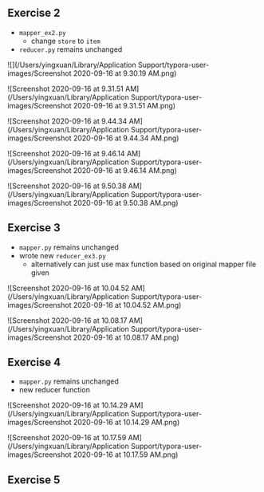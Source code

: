 





## Exercise 2

- `mapper_ex2.py`
  - change `store` to `item`
- `reducer.py` remains unchanged

![](/Users/yingxuan/Library/Application Support/typora-user-images/Screenshot 2020-09-16 at 9.30.19 AM.png)



![Screenshot 2020-09-16 at 9.31.51 AM](/Users/yingxuan/Library/Application Support/typora-user-images/Screenshot 2020-09-16 at 9.31.51 AM.png)



![Screenshot 2020-09-16 at 9.44.34 AM](/Users/yingxuan/Library/Application Support/typora-user-images/Screenshot 2020-09-16 at 9.44.34 AM.png)



![Screenshot 2020-09-16 at 9.46.14 AM](/Users/yingxuan/Library/Application Support/typora-user-images/Screenshot 2020-09-16 at 9.46.14 AM.png)



![Screenshot 2020-09-16 at 9.50.38 AM](/Users/yingxuan/Library/Application Support/typora-user-images/Screenshot 2020-09-16 at 9.50.38 AM.png)



## Exercise 3

- `mapper.py` remains unchanged
- wrote new `reducer_ex3.py`
  - alternatively can just use max function based on original mapper file given

![Screenshot 2020-09-16 at 10.04.52 AM](/Users/yingxuan/Library/Application Support/typora-user-images/Screenshot 2020-09-16 at 10.04.52 AM.png)





![Screenshot 2020-09-16 at 10.08.17 AM](/Users/yingxuan/Library/Application Support/typora-user-images/Screenshot 2020-09-16 at 10.08.17 AM.png)





## Exercise 4

- `mapper.py` remains unchanged
- new reducer function

![Screenshot 2020-09-16 at 10.14.29 AM](/Users/yingxuan/Library/Application Support/typora-user-images/Screenshot 2020-09-16 at 10.14.29 AM.png)



![Screenshot 2020-09-16 at 10.17.59 AM](/Users/yingxuan/Library/Application Support/typora-user-images/Screenshot 2020-09-16 at 10.17.59 AM.png)

## Exercise 5

